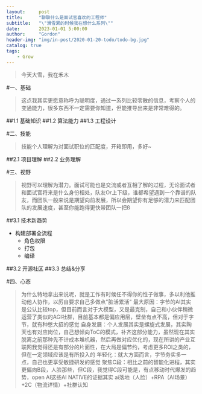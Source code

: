 ```yaml
---
layout:     post
title:      "聊聊什么是面试官喜欢的工程师"
subtitle:   "\"滑雪累的时候我在想什么系列\""
date:       2023-01-01 5:00:00
author:     "Gordon"
header-img: "img/in-post/2020-01-20-todo/todo-bg.jpg"
catalog: true
tags:
    - Grow
---
```



> 今天大雪，我在禾木


#一、基础
> 这点我其实更愿意称呼为聪明度，通过一系列比较零散的信息，考察个人的变通能力，很多东西不一定需要你知道，但能推导出来是非常难得的。


##1.1 基础知识
##1.2 算法能力
##1.3 工程设计

#二、技能
> 技能个人理解为对面试职位的匹配度，开箱即用，多好~

##2.1 项目理解
##2.2 业务理解


#三、视野
> 视野可以理解为潜力。面试可能也是交流或者互相了解的过程，无论面试者和面试官将来是什么身份相处，队友Or上下级，谁都希望遇到一个靠谱的队友，而团队一般来说是期望向前发展，所以会期望你有足够的潜力来匹配团队的发展速度，甚至你能跑得更快带团队一把ß

##3.1 技术新趋势
* 构建部署全流程
	* 角色权限
	* 打包
	* 编译 	

##3.2 开源社区
##3.3 总结&分享

#四、心态
> 为什么特地拿出来说呢，就是工作有时候任不得你的性子做事，多以利他推动他人协作，以厉自要求自己多做点"脏活累活"
> 最大原因：字节的AI其实是公认比较top，但目前而言对于大模型，又是最克制，自己和小伙伴稍微运营了类似的AGI社群，目前基本都是偏应用层，壁垒有点不高，但对于字节，就有种憋大招的感觉
> 自身发展：个人发展其实是螺旋式发展，其实陶天也有对应岗位，自己想倾向ToC的模式，补齐这部分能力，虽然现在其实脱离之前那种先不计成本堆机器，然后再做对应优化的，现在所讲的产业互联网我觉得还是有部分的片面性，在大局是偏节约，考虑更多ROI之类的，但在一定领域应该是有所投入的
> 年轻化：就大方面而言，字节务实多一点，自己也更享受敏捷研发的感觉
> 聚焦C段：相比之前的智能化进程，其实更偏向B段，人脸那些，但C段，我觉得C段可能是，有点移动时代爆发的趋势，open AI这些AI NATIVE的证据其实
> ai落地（人脸）+RPA（AI场景）+2C（物流详情）+社群认知